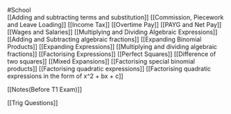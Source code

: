#School  
[[Adding and subtracting terms and substitution]]
[[Commission, Piecework and Leave Loading]]
[[Income Tax]]
[[Overtime Pay]]
[[PAYG and Net Pay]]
[[Wages and Salaries]]
[[Multiplying and Dividing Algebraic Expressions]]
[[Adding and Subtracting algebraic fractions]]
[[Expanding Binomial Products]]
[[Expanding Expressions]]
[[Multiplying and dividing algebraic fractions]]
[[Factorising Expressions]]
[[Perfect Squares]]
[[Difference of two squares]]
[[Mixed Expansions]]
[[Factorising special binomial products]]
[[Factorising quadratic expressions]]
[[Factorising quadratic expressions in the form of x^2 + bx + c]]

[[Notes(Before T1 Exam)]]

[[Trig Questions]]